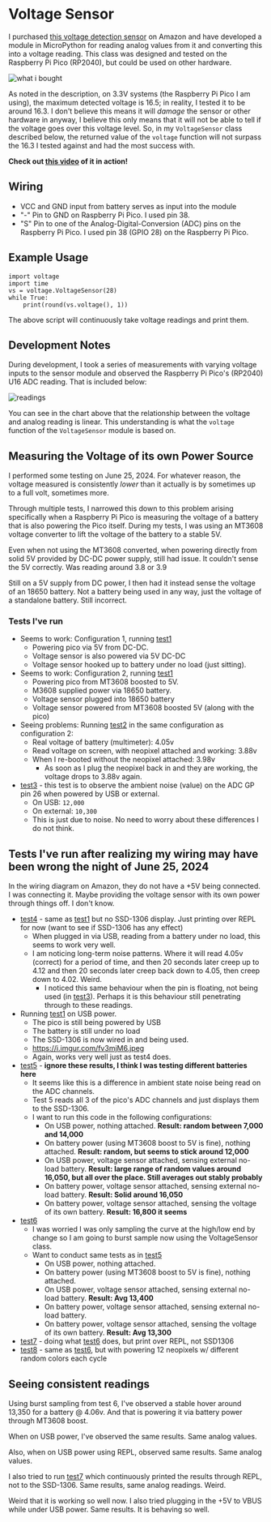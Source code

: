 # Voltage Sensor
I purchased [this voltage detection sensor](https://www.amazon.com/gp/product/B07L81QJ75/ref=ppx_yo_dt_b_asin_title_o02_s00?ie=UTF8&psc=1) on Amazon and have developed a module in MicroPython for reading analog values from it and converting this into a voltage reading. This class was designed and tested on the Raspberry Pi Pico (RP2040), but could be used on other hardware.

![what i bought](https://i.imgur.com/w0DztuT.png)

As noted in the description, on 3.3V systems (the Raspberry Pi Pico I am using), the maximum detected voltage is 16.5; in reality, I tested it to be around 16.3. I don't believe this means it will *damage* the sensor or other hardware in anyway, I believe this only means that it will not be able to tell if the voltage goes over this voltage level. So, in my `VoltageSensor` class described below, the returned value of the `voltage` function will not surpass the 16.3 I tested against and had the most success with.

**Check out [this video](https://youtube.com/shorts/fh43cqcYhMk) of it in action!**

## Wiring
- VCC and GND input from battery serves as input into the module
- "-" Pin to GND on Raspberry Pi Pico. I used pin 38.
- "S" Pin to one of the Analog-Digital-Conversion (ADC) pins on the Raspberry Pi Pico. I used pin 38 (GPIO 28) on the Raspberry Pi Pico.

## Example Usage
```
import voltage
import time
vs = voltage.VoltageSensor(28)
while True:
	print(round(vs.voltage(), 1))
```

The above script will continuously take voltage readings and print them.

## Development Notes
During development, I took a series of measurements with varying voltage inputs to the sensor module and observed the Raspberry Pi Pico's (RP2040) U16 ADC reading. That is included below:

![readings](https://i.imgur.com/jVJOcZT.png)

You can see in the chart above that the relationship between the voltage and analog reading is linear. This understanding is what the `voltage` function of the `VoltageSensor` module is based on.

## Measuring the Voltage of its own Power Source
I performed some testing on June 25, 2024. For whatever reason, the voltage measured is consistently *lower* than it actually is by sometimes up to a full volt, sometimes more.

Through multiple tests, I narrowed this down to this problem arising specifically when a Raspberry Pi Pico is measuring the voltage of a battery that is also powering the Pico itself. During my tests, I was using an MT3608 voltage converter to lift the voltage of the battery to a stable 5V.

Even when not using the MT3608 converted, when powering directly from solid 5V provided by DC-DC power supply, still had issue. It couldn't sense the 5V correctly. Was reading around 3.8 or 3.9

Still on a 5V supply from DC power, I then had it instead sense the voltage of an 18650 battery. Not a battery being used in any way, just the voltage of a standalone battery. Still incorrect.

### Tests I've run
- Seems to work: Configuration 1, running [test1](./test1/)
	- Powering pico via 5V from DC-DC.
	- Voltage sensor is also powered via 5V DC-DC
	- Voltage sensor hooked up to battery under no load (just sitting).
- Seems to work: Configuration 2, running [test1](./test1/)
	- Powering pico from MT3608 boosted to 5V. 
	- M3608 supplied power via 18650 battery.
	- Voltage sensor plugged into 18650 battery
	- Voltage sensor powered from MT3608 boosted 5V (along with the pico)
- Seeing problems: Running [test2](./test2/) in the same configuration as configuration 2:
	- Real voltage of battery (multimeter): 4.05v
	- Read voltage on screen, with neopixel attached and working: 3.88v
	- When I re-booted without the neopixel attached: 3.98v
		- As soon as I plug the neopixel back in and they are working, the voltage drops to 3.88v again.
- [test3](./test3/) - this test is to observe the ambient noise (value) on the ADC GP pin 26 when powered by USB or external.
	- On USB: `12,000`
	- On external: `10,300`
	- This is just due to noise. No need to worry about these differences I do not think.

## Tests I've run after realizing my wiring may have been wrong the night of June 25, 2024
In the wiring diagram on Amazon, they do not have a +5V being connected. I was connecting it. Maybe providing the voltage sensor with its own power through things off. I don't know.
- [test4](./test4/) - same as [test1](./test1/) but no SSD-1306 display. Just printing over REPL for now (want to see if SSD-1306 has any effect)
	- When plugged in via USB, reading from a battery under no load, this seems to work very well.
	- I am noticing long-term noise patterns. Where it will read 4.05v (correct) for a period of time, and then 20 seconds later creep up to 4.12 and then 20 seconds later creep back down to 4.05, then creep down to 4.02. Weird.
		- I noticed this same behaviour when the pin is floating, not being used (in [test3](./test3/)). Perhaps it is this behaviour still penetrating through to these readings.
- Running [test1](./test1/) on USB power.
	- The pico is still being powered by USB
	- The battery is still under no load
	- The SSD-1306 is now wired in and being used.
	- https://i.imgur.com/fv3mjM6.jpeg
	- Again, works very well just as test4 does.
- [test5](./test5/) - **ignore these results, I think I was testing different batteries here**
	- It seems like this is a difference in ambient state noise being read on the ADC channels.
	- Test 5 reads all 3 of the pico's ADC channels and just displays them to the SSD-1306.
	- I want to run this code in the following configurations:
		- On USB power, nothing attached. **Result: random between 7,000 and 14,000**
		- On battery power (using MT3608 boost to 5V is fine), nothing attached. **Result: random, but seems to stick around 12,000**
		- On USB power, voltage sensor attached, sensing external no-load battery. **Result: large range of random values around 16,050, but all over the place. Still averages out stably probably**
		- On battery power, voltage sensor attached, sensing external no-load battery. **Result: Solid around 16,050**
		- On battery power, voltage sensor attached, sensing the voltage of its own battery. **Result: 16,800 it seems**
- [test6](./test6/)
	- I was worried I was only sampling the curve at the high/low end by change so I am going to burst sample now using the VoltageSensor class.
	- Want to conduct same tests as in [test5](./test5/)
		- On USB power, nothing attached. 
		- On battery power (using MT3608 boost to 5V is fine), nothing attached. 
		- On USB power, voltage sensor attached, sensing external no-load battery. **Result: Avg 13,400**
		- On battery power, voltage sensor attached, sensing external no-load battery. 
		- On battery power, voltage sensor attached, sensing the voltage of its own battery. **Result: Avg 13,300**
- [test7](./test7) - doing what [test6](./test6/) does, but print over REPL, not SSD1306
- [test8](./test8/) - same as [test6](./test6/), but with powering 12 neopixels w/ different random colors each cycle


## Seeing consistent readings
Using burst sampling from test 6, I've observed a stable hover around 13,350 for a battery @ 4.06v. And that is powering it via battery power through MT3608 boost.

When on USB power, I've observed the same results. Same analog values.

Also, when on USB power using REPL, observed same results. Same analog values.

I also tried to run [test7](./test7/) which continuously printed the results through REPL, not to the SSD-1306. Same results, same analog readings. Weird. 

Weird that it is working so well now. I also tried plugging in the +5V to VBUS while under USB power. Same results. It is behaving so well.

